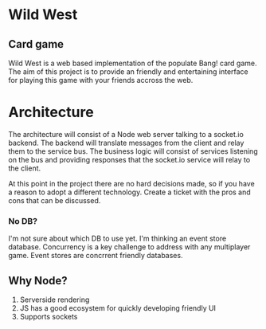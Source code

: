 # Wild West
## Card game 

Wild West is a web based implementation of the populate Bang! card game. The 
aim of this project is to provide an friendly and entertaining interface for 
playing this game with your friends accross the web.

# Architecture

The architecture will consist of a Node web server talking to a socket.io backend. The backend will translate messages from the client and relay them to the service bus. The business logic will consist of services listening on the bus and providing responses that the socket.io service will relay to the client. 

At this point in the project there are no hard decisions made, so if you have a reason to adopt a different technology. Create a ticket with the pros and cons that can be discussed. 

### No DB?
I'm not sure about which DB to use yet. I'm thinking an event store database. Concurrency is a key challenge to address with any multiplayer game. Event stores are concrrent friendly databases. 

## Why Node?
1. Serverside rendering
2. JS has a good ecosystem for quickly developing friendly UI
3. Supports sockets
